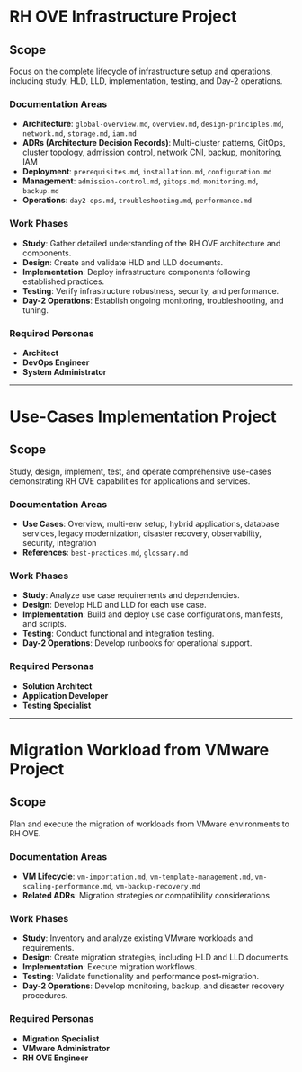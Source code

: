 # RH OVE Infrastructure Project

## Scope
Focus on the complete lifecycle of infrastructure setup and operations, including study, HLD, LLD, implementation, testing, and Day-2 operations.

### Documentation Areas
- **Architecture**: `global-overview.md`, `overview.md`, `design-principles.md`, `network.md`, `storage.md`, `iam.md`
- **ADRs (Architecture Decision Records)**: Multi-cluster patterns, GitOps, cluster topology, admission control, network CNI, backup, monitoring, IAM
- **Deployment**: `prerequisites.md`, `installation.md`, `configuration.md`
- **Management**: `admission-control.md`, `gitops.md`, `monitoring.md`, `backup.md`
- **Operations**: `day2-ops.md`, `troubleshooting.md`, `performance.md`

### Work Phases
- **Study**: Gather detailed understanding of the RH OVE architecture and components.
- **Design**: Create and validate HLD and LLD documents.
- **Implementation**: Deploy infrastructure components following established practices.
- **Testing**: Verify infrastructure robustness, security, and performance.
- **Day-2 Operations**: Establish ongoing monitoring, troubleshooting, and tuning.

### Required Personas
- **Architect**
- **DevOps Engineer**
- **System Administrator**

---

# Use-Cases Implementation Project

## Scope
Study, design, implement, test, and operate comprehensive use-cases demonstrating RH OVE capabilities for applications and services.

### Documentation Areas
- **Use Cases**: Overview, multi-env setup, hybrid applications, database services, legacy modernization, disaster recovery, observability, security, integration
- **References**: `best-practices.md`, `glossary.md`

### Work Phases
- **Study**: Analyze use case requirements and dependencies.
- **Design**: Develop HLD and LLD for each use case.
- **Implementation**: Build and deploy use case configurations, manifests, and scripts.
- **Testing**: Conduct functional and integration testing.
- **Day-2 Operations**: Develop runbooks for operational support.

### Required Personas
- **Solution Architect**
- **Application Developer**
- **Testing Specialist**

---

# Migration Workload from VMware Project

## Scope
Plan and execute the migration of workloads from VMware environments to RH OVE.

### Documentation Areas
- **VM Lifecycle**: `vm-importation.md`, `vm-template-management.md`, `vm-scaling-performance.md`, `vm-backup-recovery.md`
- **Related ADRs**: Migration strategies or compatibility considerations

### Work Phases
- **Study**: Inventory and analyze existing VMware workloads and requirements.
- **Design**: Create migration strategies, including HLD and LLD documents.
- **Implementation**: Execute migration workflows.
- **Testing**: Validate functionality and performance post-migration.
- **Day-2 Operations**: Develop monitoring, backup, and disaster recovery procedures.

### Required Personas
- **Migration Specialist**
- **VMware Administrator**
- **RH OVE Engineer**
